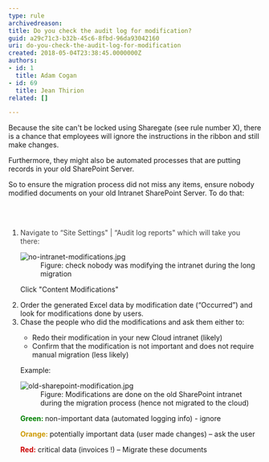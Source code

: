```yaml
---
type: rule
archivedreason: 
title: Do you check the audit log for modification?
guid: a29c71c3-b32b-45c6-8fbd-96da93042160
uri: do-you-check-the-audit-log-for-modification
created: 2018-05-04T23:38:45.0000000Z
authors:
- id: 1
  title: Adam Cogan
- id: 69
  title: Jean Thirion
related: []

---
```



<p>Because the site can't be locked using Sharegate (see rule number X), there is a chance that employees will ignore the instructions in the ribbon and still make changes.</p><p>Furthermore, they might also be automated processes that are putting records in your old SharePoint Server.​<br></p><p>So to ensure the migration process did not miss any items, ensure nobody modified documents on your old Intranet SharePoint Server. To do that&#58;<br></p>
<br><excerpt class='endintro'></excerpt><br>
<ol><li>​​<span style="color&#58;#444444;">Navigate to “Site Settings&quot; | “Audit log reports&quot; which will take you there&#58;&#160;&#160;</span><br> 
      <dl class="image"><dt><img src="/PublishingImages/no-intranet-modifications.jpg" alt="no-intranet-modifications.jpg" /></dt><dd>Figure&#58; check nobody was modifying the intranet during the long migration</dd></dl>
      <p>Click &quot;Content Modifications&quot;</p></li><li>Order the generated Excel data by modification date (“Occurred”) and look for modifications done by users.</li><li>Chase the people who did the modifications and ask them either to&#58; <br>
      <p></p><ul><li>Redo their modification in your new Cloud intranet (likely)<br></li><li>Confirm that the modification is not important and does not require manual migration (less likely)<br></li></ul><p>Example&#58;</p><dl class="image"><dt><img src="/PublishingImages/old-sharepoint-modification.jpg" alt="old-sharepoint-modification.jpg" /></dt><dd>Figure&#58; Modifications are done on the old SharePoint intranet during the migration process (hence not migrated to the cloud)</dd></dl><p><b><span style="color&#58;#008000;">Green&#58;</span>&#160;</b>non-important data (automated logging info) - ignore</p><p><b><span style="color&#58;#cc9900;"><span style="color&#58;#cc9900;">Orange&#58;</span></span> </b>potentially important data (user made changes) – ask the user</p><p><span style="color&#58;#cc0000;"><b>Red&#58;</b></span> critical data (invoices !) – Migrate these documents&#160;<br></p></li></ol>
<br>


